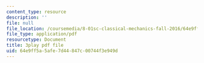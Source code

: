 ```yaml
---
content_type: resource
description: ''
file: null
file_location: /coursemedia/8-01sc-classical-mechanics-fall-2016/64e9ff5a5afe7d44847c00744f3e949d_u_LAfG5uIpY.pdf
file_type: application/pdf
resourcetype: Document
title: 3play pdf file
uid: 64e9ff5a-5afe-7d44-847c-00744f3e949d
---
```

